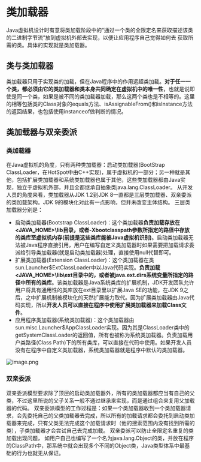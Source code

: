 # 类加载器

Java虚拟机设计时有意将类加载阶段中的“通过一个类的全限定名来获取描述该类的二进制字节流”放到虚拟机外部去实现，以便让应用程序自己觉得如何去 获取所需的类。具体的实现就是类加载器。

## 类与类加载器
类加载器只用于实现类的加载，但在Java程序中的作用远超类加载。**对于任一一个类，都必须由它的类加载器和类本身共同确定在虚拟机中的唯一性**，也就是说即使是同一个类，如果是被不同的类加载器加载，那么这两个类也是不相等的。这里的相等包括类的Class对象的equals方法、isAssignableFrom()和isInstance方法的返回结果，也包括使用instanceof做判断的情况。
## 类加载器与双亲委派
### 类加载器
在Java虚拟机的角度，只有两种类加载器：启动类加载器(BootStrap ClassLoader，在HotSpot中由C++实现)，属于虚拟机的一部分；另一种就是其他，包括扩展类加载器和系统类加载器也属于其他，这些类加载器都由Java实现，独立于虚拟机外部，并且全都继承自抽象类java.lang.ClassLoader。
从开发人员的角度来看，类加载器从JDK 1.2到JDK 8一直都是三层类加载器、双亲委派的类加载架构。JDK 9的模块化对此有一点影响，但并未改变主体结构。
三层类加载器分别是：

- 启动类加载器(Bootstrap ClassLoader)：这个类加载器**负责加载存放在&lt;JAVA_HOME&gt;\lib目录，或者-Xbootclasspath参数所指定的路径中存放的类库至虚拟机内存(前提是这些类库能被Java虚拟机识别)**。启动类加载器无法被Java程序直接引用，用户在编写自定义类加载器时如果需要把加载请求委派给引导类加载器(就是启动类加载器)处理，直接使用null代替即可。
- 扩展类加载器(Extension ClassLoader)：这个类加载器在类sun.Launcher$ExtClassLoader中以Java代码实现。**负责加载&lt;JAVA_HOME&gt;\lib\ext目录中的，或者被java.ext.dirs系统变量所指定的路径中所有的类库**。该类加载器是Java系统类库的扩展机制，JDK开发团队允许用户将具有通用性的类库放在ext目录里以扩展Java SE的功能，在JDK 9之后，之中扩展机制被模块化的天然扩展能力取代。因为扩展类加载器由Java代码实现，所以**开发人员可以直接在程序中使用扩展类加载器来加载Class文件**。
- 应用程序类加载器(系统类加载器)：这个类加载器由sun.misc.Launcher$AppClassLoader实现。因为其是ClassLoader类中的getSystemClassLoader的返回值，所有也被称为系统类加载器。负责加载用户类路径(Class Path)下的所有类库，可以直接在代码中使用。如果开发人员没有在程序中自定义类加载器，系统类加载器就是程序中默认的类加载器。

![image.png](https://cdn.nlark.com/yuque/0/2023/png/23118939/1681974620431-dc7e2b8e-2a22-4efa-9e0e-b4587d835158.png#averageHue=%23e1cca7&clientId=u1733f383-58d8-4&from=paste&height=298&id=uee876399&name=image.png&originHeight=595&originWidth=623&originalType=binary&ratio=1.125&rotation=0&showTitle=false&size=148461&status=done&style=none&taskId=u27be2a9d-cc62-42db-a6ad-ac7e98dd2f0&title=&width=312)
### 双亲委派
双亲委派模型要求除了顶层的启动类加载器外，所有的类加载器都应当有自己的父类，不过这里所说的父子关系一般不通过继承来实现，而是通过组合来复用父加载器的代码。
双亲委派模型的工作过程是：如果一个类加载器收到一个类加载器请求，会先委托自己的父类加载器去完成，所以所有的加载请求都会委托到启动类加载器来完成，只有父类无法完成这个加载请求时（他的搜索范围内没有找到所需的类），子类加载器才会尝试自己去完成加载。
双亲委派可以防止全限定名重复的类加载出现问题， 如用户自己也编写了一个名为java.lang.Object的类，并放在程序的ClassPath中，那系统中就会出现多个不同的Object类，Java类型体系中最基础的行为也就无从保证。 
##### 


